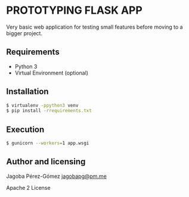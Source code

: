 # PROTOTYPING FLASK APP
Very basic web application for testing small features before moving to a bigger project.


## Requirements
- Python 3
- Virtual Environment (optional)

## Installation
```bash
$ virtualenv -ppython3 venv
$ pip install -rrequirements.txt
```

## Execution
```bash
$ gunicorn --workers=1 app.wsgi
```

## Author and licensing
Jagoba Pérez-Gómez <jagobapg@pm.me>

Apache 2 License
